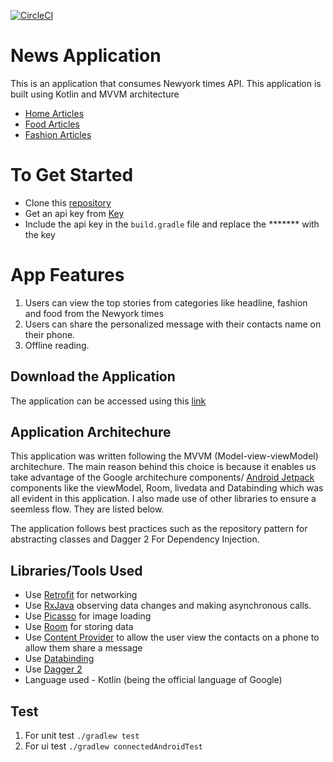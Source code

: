 [![CircleCI](https://circleci.com/gh/pawnjester/D2-news-application.svg?style=svg)](https://circleci.com/gh/pawnjester/D2-news-application/tree/develop)
# News Application
This is an application that consumes Newyork times API. This application is built using Kotlin and MVVM architecture

- [Home Articles](https://api.nytimes.com/svc/topstories/v2/home.json)
- [Food Articles](https://api.nytimes.com/svc/topstories/v2/food.json)
- [Fashion Articles](https://api.nytimes.com/svc/topstories/v2/fashion.json)

# To Get Started
- Clone this [repository](https://github.com/pawnjester/D2-news-application.git)
- Get an api key from [Key](https://api.nytimes.com/)
- Include the api key in the `build.gradle` file and replace the ******* with the key

# App Features
1. Users can view the top stories from categories like headline, fashion and food from the Newyork times
2. Users can share the personalized message with their contacts name on their phone.
3. Offline reading.

## Download the Application
The application can be accessed using this [link](http://www.droidbin.com/p1d2gh0fqld0r1j4l1efti579jo3)


## Application Architechure
This application was written following the MVVM (Model-view-viewModel) architechure. The main reason behind this choice is because
it enables us take advantage of the Google architechure components/ [Android Jetpack](https://developer.android.com/jetpack/docs/guide) components like the viewModel, Room,
livedata and Databinding which was all evident in this application. I also made use of other libraries to ensure a seemless flow. They are listed below.

The application follows best practices such as the repository pattern for abstracting classes and Dagger 2 For Dependency Injection.

## Libraries/Tools Used
- Use [Retrofit](https://square.github.io/retrofit/) for networking
- Use [RxJava](http://www.vogella.com/tutorials/RxJava/article.html) observing data changes and making asynchronous calls.
- Use [Picasso](http://square.github.io/picasso/) for image loading
- Use [Room](https://developer.android.com/topic/libraries/architecture/room) for storing data
- Use [Content Provider](https://developer.android.com/guide/topics/providers/contacts-provider) to allow the user view the contacts on a phone to allow them share a message
- Use [Databinding](https://developer.android.com/topic/libraries/data-binding/)
- Use [Dagger 2](https://github.com/google/dagger)
- Language used - Kotlin (being the official language of Google)

## Test
1. For unit test `./gradlew test`
2. For ui test `./gradlew connectedAndroidTest`


